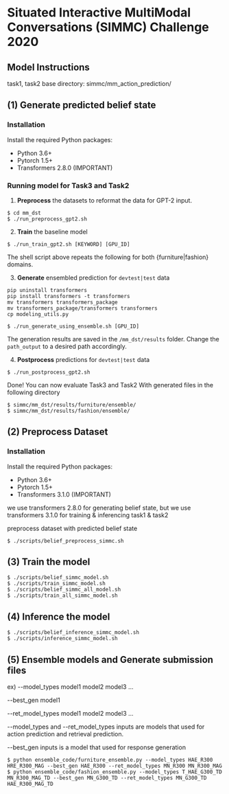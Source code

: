 # Situated Interactive MultiModal Conversations (SIMMC) Challenge 2020

## Model Instructions
task1, task2 base directory: simmc/mm_action_prediction/

## (1) Generate predicted belief state
### Installation
Install the required Python packages:
- Python 3.6+
- Pytorch 1.5+
- Transformers 2.8.0 (IMPORTANT)
### Running model for Task3 and Task2

1. **Preprocess** the datasets to reformat the data for GPT-2 input.

```
$ cd mm_dst
$ ./run_preprocess_gpt2.sh
```
2. **Train** the baseline model

```
$ ./run_train_gpt2.sh [KEYWORD] [GPU_ID]
```

The shell script above repeats the following for both {furniture|fashion} domains.


3. **Generate** ensembled prediction for `devtest|test` data

```
pip uninstall transformers
pip install transformers -t transformers
mv transformers transformers_package
mv transformers_package/transformers transformers
cp modeling_utils.py

$ ./run_generate_using_ensemble.sh [GPU_ID]
```

The generation results are saved in the `/mm_dst/results` folder. Change the `path_output` to a desired path accordingly.


4. **Postprocess** predictions for `devtest|test` data

```
$ ./run_postprocess_gpt2.sh
```

Done! You can now evaluate Task3 and Task2 With generated files in the following directory
```
$ simmc/mm_dst/results/furniture/ensemble/
$ simmc/mm_dst/results/fashion/ensemble/
```

## (2) Preprocess Dataset
### Installation
Install the required Python packages:
- Python 3.6+
- Pytorch 1.5+
- Transformers 3.1.0 (IMPORTANT)


we use transformers 2.8.0 for generating belief state, but we use transformers 3.1.0 for training & inferencing task1 & task2


preprocess dataset with predicted belief state
```
$ ./scripts/belief_preprocess_simmc.sh
```

## (3) Train the model
```
$ ./scripts/belief_simmc_model.sh
$ ./scripts/train_simmc_model.sh
$ ./scripts/belief_simmc_all_model.sh
$ ./scripts/train_all_simmc_model.sh
```

## (4) Inference the model
```
$ ./scripts/belief_inference_simmc_model.sh
$ ./scripts/inference_simmc_model.sh
```

## (5) Ensemble models and Generate submission files
ex) --model_types model1 model2 model3 ...

--best_gen model1

--ret_model_types model1 model2 model3 ...
    
--model_types and --ret_model_types inputs are models that used for action prediction and retrieval prediction.

--best_gen inputs is a model that used for response generation


```
$ python ensemble_code/furniture_ensemble.py --model_types HAE_R300 HRE_R300_MAG --best_gen HAE_R300 --ret_model_types MN_R300 MN_R300_MAG
$ python ensemble_code/fashion_ensemble.py --model_types T_HAE_G300_TD MN_R300_MAG_TD --best_gen MN_G300_TD --ret_model_types MN_G300_TD HAE_R300_MAG_TD
```

